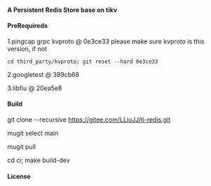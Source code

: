 #### A Persistent Redis Store base on tikv

#### PreRequireds

1.pingcap grpc kvproto @ 0e3ce33
please make sure kvproto is this version, if not
```
cd third_party/kvproto; git reset --hard 0e3ce33
```

2.googletest @ 389cb68

3.libfiu @ 20ea5e8

#### Build

git clone --recursive https://gitee.com/LLiuJJ/ti-redis.git

mugit select main

mugit pull

cd ci; make build-dev

#### License
